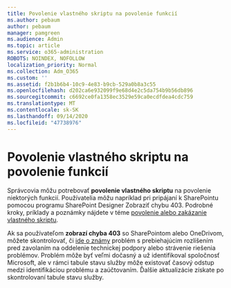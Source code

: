 ```yaml
---
title: Povolenie vlastného skriptu na povolenie funkcií
ms.author: pebaum
author: pebaum
manager: pamgreen
ms.audience: Admin
ms.topic: article
ms.service: o365-administration
ROBOTS: NOINDEX, NOFOLLOW
localization_priority: Normal
ms.collection: Adm_O365
ms.custom: ''
ms.assetid: f2b1b6b4-10c9-4e83-b9cb-529a0b8a3c55
ms.openlocfilehash: d202ca6e932099f9e68d4e2c5da754b9b56db896
ms.sourcegitcommit: c6692ce0fa1358ec3529e59ca0ecdfdea4cdc759
ms.translationtype: MT
ms.contentlocale: sk-SK
ms.lasthandoff: 09/14/2020
ms.locfileid: "47738976"
---
```

# <a name="allow-custom-script-to-enable-features"></a>Povolenie vlastného skriptu na povolenie funkcií

Správcovia môžu potrebovať **povolenie vlastného skriptu** na povolenie niektorých funkcií. Používatelia môžu napríklad pri pripájaní k SharePointu pomocou programu SharePoint Designer Zobraziť chybu 403. Podrobné kroky, príklady a poznámky nájdete v téme [povolenie alebo zakázanie vlastného skriptu](https://docs.microsoft.com/sharepoint/allow-or-prevent-custom-script).

Ak sa používateľom **zobrazí chyba 403** so SharePointom alebo OneDrivom, môžete skontrolovať, či [ide o známy](https://admin.microsoft.com/AdminPortal/Home#/servicehealth) problém s prebiehajúcim rozlíšením pred zavolaním na oddelenie technickej podpory alebo strávenie riešenia problémov. Problém môže byť veľmi dočasný a už identifikoval spoločnosť Microsoft, ale v rámci tabule stavu služby môže existovať časový odstup medzi identifikáciou problému a zaúčtovaním. Ďalšie aktualizácie získate po skontrolovaní tabule stavu služby.

